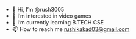 - 👋 Hi, I’m @rush3005
- 👀 I’m interested in video games
- 🌱 I’m currently learning B.TECH CSE
- 📫 How to reach me rushikakad03@gmail.com 

<!---
rush3005/rush3005 is a ✨ special ✨ repository because its `README.md` (this file) appears on your GitHub profile.
You can click the Preview link to take a look at your changes.
--->
